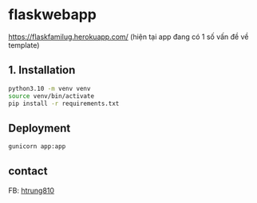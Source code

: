 # flaskwebapp
https://flaskfamilug.herokuapp.com/
(hiện tại app đang có 1 số vấn đề về template)

## 1. Installation
```bash
python3.10 -m venv venv
source venv/bin/activate
pip install -r requirements.txt
```
## Deployment
```bash
gunicorn app:app
```

## contact
FB: [htrung810](https://www.facebook.com/htrung810/)